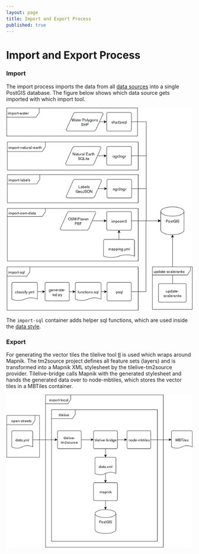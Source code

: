 ```yaml
---
layout: page
title: Import and Export Process
published: true
---
```


# Import and Export Process

### Import

The import process imports the data from all [data sources](/docs/data-sources.html) into a single PostGIS database.
The figure below shows which data source gets imported with which import tool.

![Import Step](/media/import_package_flow.png)

The `import-sql` container adds helper sql functions, which are used inside the [data style](https://github.com/osm2vectortiles/osm2vectortiles/blob/master/open-streets.tm2source/data.yml).

### Export

For generating the vector tiles the tilelive tool [tl](https://github.com/mojodna/tl) is used which wraps around Mapnik.
The tm2source project defines all feature sets (layers) and is transformed into a Mapnik XML stylesheet by the tilelive-tm2source provider.
Tilelive-bridge calls Mapnik with the generated stylesheet and  hands  the  generated  data  over  to node-mbtiles, which  stores  the  vector  tiles  in  a MBTiles container.

![Export Step](/media/export_package_flow.png)
